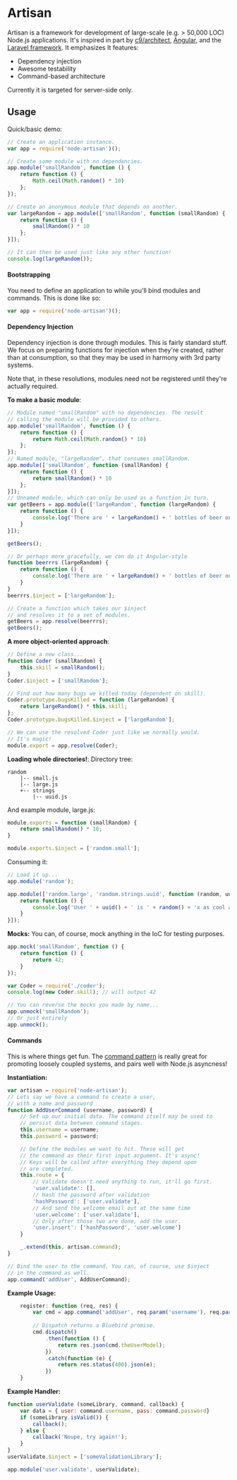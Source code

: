 # Artisan

Artisan is a framework for development of large-scale (e.g. > 50,000 LOC) Node.js applications. It's inspired in part by [c9/architect](https://github.com/c9/architect), [Angular](https://github.com/angular/angular.js), and the [Laravel framework](https://github.com/laravel/framework/). It emphasizes It features:

 * Dependency injection
 * Awesome testability
 * Command-based architecture

Currently it is targeted for server-side only.

## Usage

Quick/basic demo:

```js
// Create an application instance.
var app = require('node-artisan')();

// Create some module with no dependencies.
app.module('smallRandom', function () {
    return function () {
        Math.ceil(Math.random() * 10)
    };
});

// Create an anonymous module that depends on another.
var largeRandom = app.module(['smallRandom', function (smallRandom) {
    return function () {
        smallRandom() * 10
    };
}]);

// It can then be used just like any other function!
console.log(largeRandom());
```

#### Bootstrapping

You need to define an application to while you'll bind modules and commands. This is done like so:

```js
var app = require('node-artisan')();
```

#### Dependency Injection

Dependency injection is done through modules. This is fairly standard stuff. We focus on preparing functions for injection when they're created, rather than at consumption, so that they may be used in harmony with 3rd party systems.

Note that, in these resolutions, modules need not be registered until they're actually required.

**To make a basic module**:

```js
// Module named "smallRandom" with no dependencies. The result
// calling the module will be provided to others.
app.module('smallRandom', function () {
    return function () {
        return Math.ceil(Math.random() * 10)
    };
});
// Named module, "largeRandom", that consumes smallRandom.
app.module(['smallRandom', function (smallRandom) {
    return function () {
        return smallRandom() * 10
    };
}]);
// Unnamed module, which can only be used as a function in turn.
var getBeers = app.module(['largeRandom', function (largeRandom) {
    return function () {
        console.log('There are ' + largeRandom() + ' bottles of beer on the wall.')
    }
}]);

getBeers();

// Or perhaps more gracefully, we can do it Angular-style
function beerrrs (largeRandom) {
    return function () {
        console.log('There are ' + largeRandom() + ' bottles of beer on the wall.')
    }
}
beerrrs.$inject = ['largeRandom'];

// Create a function which takes our $inject
// and resolves it to a set of modules.
getBeers = app.resolve(beerrrs);
getBeers();
```

**A more object-oriented approach**:

```js
// Define a new class...
function Coder (smallRandom) {
    this.skill = smallRandom();
}
Coder.$inject = ['smallRandom'];

// Find out how many bugs we killed today (dependent on skill).
Coder.prototype.bugsKilled = function (largeRandom) {
    return largeRandom() * this.skill;
};
Coder.prototype.bugsKilled.$inject = ['largeRandom'];

// We can use the resolved Coder just like we normally would.
// It's magic!
module.export = app.resolve(Coder);
```

**Loading whole directories!**:
Directory tree:
```
random
    |-- small.js
    |-- large.js
    +-- strings
        |-- uuid.js
```

And example module, large.js:
```js
module.exports = function (smallRandom) {
    return smallRandom() * 10;
}

module.exports.$inject = ['random.small'];
```

Consuming it:
```js
// Load it up...
app.module('random');

app.module(['random.large', 'random.strings.uuid', function (random, uuid) {
    return function () {
        console.log('User ' + uuid() + ' is ' + random() + 'x as cool as you.');
    }
}]);
```

**Mocks:** You can, of course, mock anything in the IoC for testing purposes.

```js
app.mock('smallRandom', function () {
    return function () {
        return 42;
    }
});

var Coder = require('./coder');
console.log(new Coder.skill); // will output 42

// You can reverse the mocks you made by name...
app.unmock('smallRandom'); 
// Or just entirely
app.unmock();
```

#### Commands

This is where things get fun. The [command pattern](http://en.wikipedia.org/wiki/Command_pattern) is really great for promoting loosely coupled systems, and pairs well with Node.js asyncness!

**Instantiation:**

```js
var artisan = require('node-artisan');
// Lets say we have a command to create a user,
// with a name and password
function AddUserCommand (username, password) {
    // Set up our initial data. The command itself may be used to
    // persist data between command stages.
    this.username = username;
    this.password = password;

    // Define the modules we want to hit. These will get
    // the command as their first input argument. It's async!
    // Keys will be called after everything they depend upon
    // are completed.
    this.route = {
        // Validate doesn't need anything to run, it'll go first.
        'user.validate': [], 
        // Hash the password after validation
        'hashPassword': ['user.validate'], 
        // And send the welcome email out at the same time
        'user.welcome': ['user.validate'], 
        // Only after those two are done, add the user.
        'user.insert': ['hashPassword', 'user.welcome']
    }

    _.extend(this, artisan.command);
}

// Bind the user to the command. You can, of course, use $inject
// in the command as well.
app.command('addUser', AddUserCommand);
```

**Example Usage:**

```js
    register: function (req, res) {
        var cmd = app.command('addUser', req.param('username'), req.param('password'));
        
        // Dispatch returns a Bluebird promise.
        cmd.dispatch()
            .then(function () {
                return res.json(cmd.theUserModel);
            })
            .catch(function (e) {
                return res.status(400).json(e);
            })
    }
```

**Example Handler:**

```js
function userValidate (someLibrary, command, callback) {
    var data = { user: command.username, pass: command.password}
    if (someLibrary.isValid()) {
        callback();
    } else {
        callback('Noupe, try again!');
    }
}
userValidate.$inject = ['someValidationLibrary'];

app.module('user.validate', userValidate);

```

